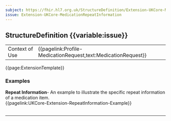 ```yaml
---
subject: https://fhir.hl7.org.uk/StructureDefinition/Extension-UKCore-MedicationRepeatInformation
issue: Extension-UKCore-MedicationRepeatInformation
---
```

## StructureDefinition {{variable:issue}}

<table id="addToTranspose">
<tr><td>Context of Use</td>
<td>{{pagelink:Profile-MedicationRequest,text:MedicationRequest}}</td>
</tr>
</table>

{{page:ExtensionTemplate}}

<div id="Examples" class="tabcontent">
  <h3>Examples</h3>
  <b>Repeat Information</b>- An example to illustrate the specific repeat information of a medication item.<br>
  {{pagelink:UKCore-Extension-RepeatInformation-Example}}
  <br><br>
</div>

---
